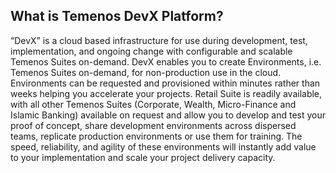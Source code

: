 ## What is Temenos **DevX** Platform?

“DevX” is a cloud based infrastructure for use during development, test, implementation, and ongoing change with configurable and scalable Temenos Suites on-demand. DevX enables you to create Environments, i.e. Temenos Suites on-demand, for non-production use in the cloud.  Environments can be requested and provisioned within minutes rather than weeks helping you accelerate your projects. Retail Suite is readily available, with all other Temenos Suites (Corporate, Wealth, Micro-Finance and Islamic Banking) available on request and allow you to develop and test your proof of concept, share development environments across dispersed teams, replicate production environments or use them for training. The speed, reliability, and agility of these environments will instantly add value to your implementation and scale your project delivery capacity.